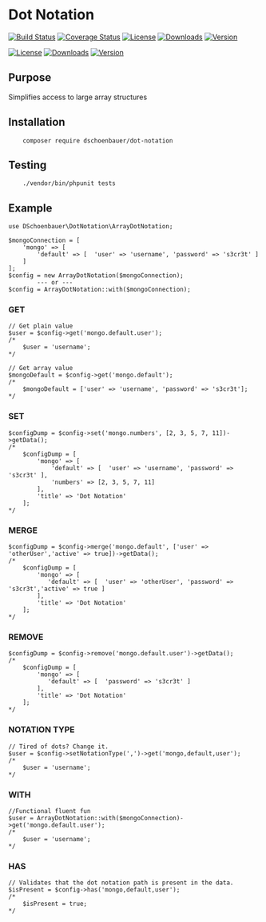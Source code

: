# Dot Notation

[![Build Status](https://travis-ci.org/dschoenbauer/dot-notation.svg?branch=develop)](https://travis-ci.org/dschoenbauer/dot-notation)
[![Coverage Status](https://coveralls.io/repos/github/dschoenbauer/dot-notation/badge.svg?branch=develop)](https://coveralls.io/github/dschoenbauer/dot-notation?branch=develop)
[![License](https://img.shields.io/packagist/l/dschoenbauer/dot-notation.svg)](https://github.com/dschoenbauer/dot-notation)
[![Downloads](https://img.shields.io/packagist/dt/dschoenbauer/dot-notation.svg)](https://packagist.org/packages/dschoenbauer/dot-notation)
[![Version](https://img.shields.io/packagist/v/dschoenbauer/dot-notation.svg)](https://github.com/dschoenbauer/dot-notation/releases)


[![License](https://img.shields.io/packagist/l/dschoenbauer/dot-notation.svg)](https://github.com/dschoenbauer/dot-notation)
[![Downloads](https://img.shields.io/packagist/dt/dschoenbauer/dot-notation.svg)](https://packagist.org/packages/dschoenbauer/dot-notation)
[![Version](https://img.shields.io/packagist/v/dschoenbauer/dot-notation.svg)](https://github.com/dschoenbauer/dot-notation/releases)


## Purpose
Simplifies access to large array structures

## Installation
````
    composer require dschoenbauer/dot-notation
````

## Testing

````
    ./vendor/bin/phpunit tests
````


## Example

```
use DSchoenbauer\DotNotation\ArrayDotNotation;

$mongoConnection = [ 
    'mongo' => [ 
        'default' => [  'user' => 'username', 'password' => 's3cr3t' ]
    ]
];
$config = new ArrayDotNotation($mongoConnection);
        --- or ---
$config = ArrayDotNotation::with($mongoConnection);
```

### GET
```
// Get plain value
$user = $config->get('mongo.default.user');
/*
    $user = 'username';
*/ 

// Get array value
$mongoDefault = $config->get('mongo.default'); 
/* 
    $mongoDefault = ['user' => 'username', 'password' => 's3cr3t'];
*/
```

### SET
````
$configDump = $config->set('mongo.numbers', [2, 3, 5, 7, 11])->getData();
/*
    $configDump = [
        'mongo' => [
            'default' => [  'user' => 'username', 'password' => 's3cr3t' ],
            'numbers' => [2, 3, 5, 7, 11]
        ],
        'title' => 'Dot Notation'
    ];
*/
````

### MERGE
````
$configDump = $config->merge('mongo.default', ['user' => 'otherUser','active' => true])->getData();
/*
    $configDump = [
        'mongo' => [
           'default' => [  'user' => 'otherUser', 'password' => 's3cr3t','active' => true ]
        ],
        'title' => 'Dot Notation'
    ];
*/
````

### REMOVE
````
$configDump = $config->remove('mongo.default.user')->getData();
/*
    $configDump = [
        'mongo' => [
           'default' => [  'password' => 's3cr3t' ]
        ],
        'title' => 'Dot Notation'
    ];
*/
````

### NOTATION TYPE
````
// Tired of dots? Change it.
$user = $config->setNotationType(',')->get('mongo,default,user');
/*
    $user = 'username';
*/ 
````

### WITH
````
//Functional fluent fun
$user = ArrayDotNotation::with($mongoConnection)->get('mongo.default.user');
/*
    $user = 'username';
*/ 

````

### HAS
````
// Validates that the dot notation path is present in the data.
$isPresent = $config->has('mongo,default,user');
/*
    $isPresent = true;
*/ 
````
